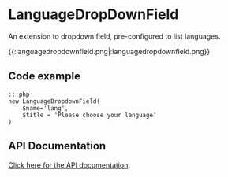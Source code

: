 # LanguageDropDownField

An extension to dropdown field, pre-configured to list languages.

{{:languagedropdownfield.png|:languagedropdownfield.png}}

## Code example

	:::php
	new LanguageDropdownField(
	    $name='lang',
	    $title = 'Please choose your language'
	)


## API Documentation

[Click here for the API documentation](http://api.silverstripe.org/trunk/sapphire/core/LanguageDropdownField.html).
